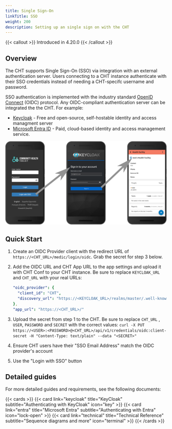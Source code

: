 ```yaml
---
title: Single Sign-On
linkTitle: SSO
weight: 200
description: Setting up an single sign on with the CHT
---
```


{{< callout >}}
Introduced in 4.20.0
{{< /callout >}}

## Overview

The CHT supports Single Sign-On (SSO) via integration with an external authentication server. Users connecting to a CHT instance authenticate with their SSO credentials instead of needing a CHT-specifc username and password.
 
SSO authentication is implemented with the industry standard [OpenID Connect](https://openid.net/) (OIDC) protocol. Any OIDC-compliant authentication server can be integrated the the CHT. For example:

- [Keycloak](https://www.keycloak.org/) - Free and open-source, self-hostable identity and access managment server
- [Microsoft Entra ID](https://learn.microsoft.com/en-us/entra/fundamentals/what-is-entra) - Paid, cloud-based identity and access management service.

![sso-login-flow.svg](sso-login-flow.svg)

## Quick Start

1. Create an OIDC Provider client with the redirect URL of `https://<CHT_URL>/medic/login/oidc`. Grab the secret for step 3 below.
2. Add the OIDC URL and CHT App URL to the app settings and upload it with CHT Conf to your CHT instance. Be sure to replace `KEYCLOAK_URL` and `CHT_URL` with your real URLs:

    ```yaml
    "oidc_provider": {
      "client_id": "CHT",
      "discovery_url": "https://<KEYCLOAK_URL>/realms/master/.well-known/openid-configuration"
    },
    "app_url": "https://<CHT_URL>/"
    ```
3. Upload the secret from step 1 to the CHT. Be sure to replace `CHT_URL` , `USER`,  `PASSWORD` and `SECRET` with the correct values: `curl -X PUT https://<USER>:<PASSWORD>@<CHT_URL>/api/v1/credentials/oidc:client-secret -H "Content-Type: text/plain" --data "<SECRET>"`
4. Ensure CHT users have their "SSO Email Address" match the OIDC provider's account 
5. Use the "Login with SSO" button 

## Detailed guides 

For more detailed guides and requirements, see the following documents:

{{< cards >}}
  {{< card link="keycloak" title="KeyCloak" subtitle="Authenticating with KeyCloak" icon="key" >}}
  {{< card link="entra" title="Microsoft Entra" subtitle="Authenticating with Entra" icon="lock-open" >}}
  {{< card link="technical" title="Technical Reference" subtitle="Sequence diagrams and more" icon="terminal" >}}
{{< /cards >}}

